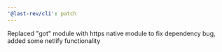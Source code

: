 ```yaml
---
'@last-rev/cli': patch
---
```


Replaced "got" module with https native module to fix dependency bug, added some netlify functionality
